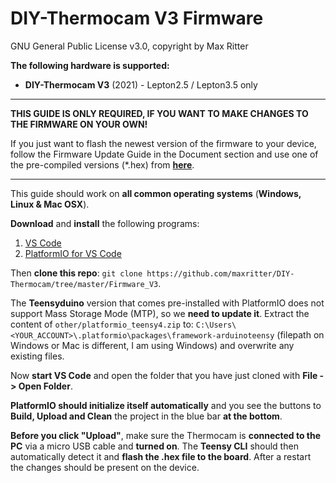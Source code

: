 # DIY-Thermocam V3 Firmware #

GNU General Public License v3.0, copyright by Max Ritter

**The following hardware is supported:**

- **DIY-Thermocam V3** (2021) - Lepton2.5 / Lepton3.5 only

  

----------

**THIS GUIDE IS ONLY REQUIRED, IF YOU WANT TO MAKE CHANGES TO THE FIRMWARE ON YOUR OWN!**

If you just want to flash the newest version of the firmware to your device, follow the Firmware Update Guide in the Document section and use one of the pre-compiled versions (*.hex) from **[here](https://github.com/maxritter/DIY-Thermocam/releases)**.

----------

This guide should work on **all common operating systems** (**Windows, Linux & Mac OSX**).

**Download** and **install** the following programs:

1. [VS Code](https://code.visualstudio.com/)
2. [PlatformIO for VS Code](https://platformio.org/install/ide?install=vscode)

Then **clone this repo**:
`git clone https://github.com/maxritter/DIY-Thermocam/tree/master/Firmware_V3`.

The **Teensyduino** version that comes pre-installed with PlatformIO does not support Mass Storage Mode (MTP), so we **need to update it**. Extract the content of `other/platformio_teensy4.zip` to: `C:\Users\<YOUR_ACCOUNT>\.platformio\packages\framework-arduinoteensy` (filepath on Windows or Mac is different, I am using Windows) and overwrite any existing files.

Now **start VS Code** and open the folder that you have just cloned with **File -> Open Folder**. 

**PlatformIO should initialize itself automatically** and you see the buttons to **Build, Upload and Clean** the project in the blue bar **at the bottom**. 

**Before you click "Upload"**, make sure the Thermocam is **connected to the PC** via a micro USB cable and **turned on**. The **Teensy CLI** should then automatically detect it and **flash the .hex file to the board**. After a restart the changes should be present on the device.

